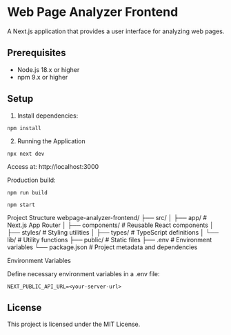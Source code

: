 # Web Page Analyzer Frontend

A Next.js application that provides a user interface for analyzing web pages.

## Prerequisites

- Node.js 18.x or higher
- npm 9.x or higher

## Setup

1. Install dependencies:

```
npm install
```

2. Running the Application

```
npx next dev
```

Access at: http://localhost:3000

Production build:

```
npm run build
```

```
npm start
```

Project Structure
webpage-analyzer-frontend/
├── src/
│ ├── app/ # Next.js App Router
│ ├── components/ # Reusable React components
│ ├── styles/ # Styling utilities
│ ├── types/ # TypeScript definitions
│ └── lib/ # Utility functions
├── public/ # Static files
├── .env # Environment variables
└── package.json # Project metadata and dependencies

Environment Variables

Define necessary environment variables in a .env file:

```
NEXT_PUBLIC_API_URL=<your-server-url>
```

## License

This project is licensed under the MIT License.
